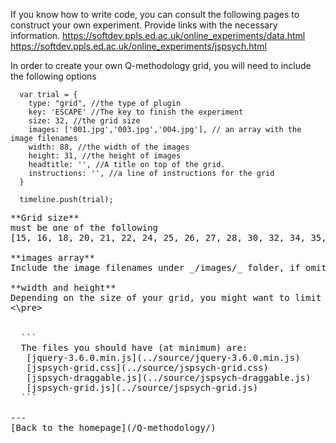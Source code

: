 If you know how to write code, you can consult the following pages to construct your own experiment. 
Provide links with the necessary information. 
https://softdev.ppls.ed.ac.uk/online_experiments/data.html
https://softdev.ppls.ed.ac.uk/online_experiments/jspsych.html


In order to create your own Q-methodology grid, you will need to include the following options

```
  var trial = {
    type: "grid", //the type of plugin
    key: 'ESCAPE' //The key to finish the experiment
    size: 32, //the grid size 
    images: ['001.jpg','003.jpg','004.jpg'], // an array with the image filenames
    width: 88, //the width of the images
    height: 31, //the height of images
    headtitle: '', //A title on top of the grid.
    instructions: '', //a line of instructions for the grid
  }
  
  timeline.push(trial);
```

<pre>
**Grid size**
must be one of the following
[15, 16, 18, 20, 21, 22, 24, 25, 26, 27, 28, 30, 32, 34, 35, 36, 38, 40, 42, 44, 45, 46, 48, 50, 52, 54, 55, 56, 58, 60, 62, 64]

**images array**
Include the image filenames under _/images/_ folder, if omitted, the plugin expects to find files from 001 to 0xx for the size of the grid. 

**width and height**
Depending on the size of your grid, you might want to limit these for the grid to fit in the display
<\pre>


  ```
  The files you should have (at minimum) are: 
   [jquery-3.6.0.min.js](../source/jquery-3.6.0.min.js)
   [jspsych-grid.css](../source/jspsych-grid.css)
   [jspsych-draggable.js](../source/jspsych-draggable.js)
   [jspsych-grid.js](../source/jspsych-grid.js)
  ```

---
[Back to the homepage](/Q-methodology/)
